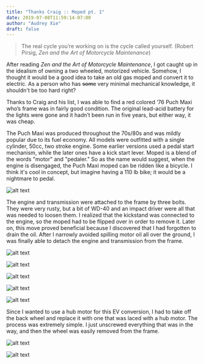 ```yaml
---
title: "Thanks Craig :: Moped pt. 1"
date: 2019-07-08T11:59:14-07:00
author: "Audrey Xie"
draft: false
---
```

> The real cycle you’re working on is the cycle called yourself. (Robert Pirsig, *Zen and the Art of Motorcycle Maintenance*)

<!--more-->

After reading *Zen and the Art of Motorcycle Maintenance*, I got caught up in the idealism of owning a two wheeled, motorized vehicle. Somehow, I thought it would be a good idea to take an old gas moped and convert it to electric. As a person who has ~~some~~ very minimal mechanical knowledge, it shouldn't be too hard right? 

Thanks to Craig and his list, I was able to find a red colored ‘76 Puch Maxi who’s frame was in fairly good condition. The original lead-acid battery for the lights were gone and it hadn’t been run in five years, but either way, it was cheap. 

The Puch Maxi was produced throughout the 70s/80s and was mildly popular due to its fuel economy. All models were outfitted with a single cylinder, 50cc, two stroke engine. Some earlier versions used a pedal start mechanism, while the later ones have a kick start lever. Moped is a blend of the words "motor" and "pedaler." So as the name would suggest, when the engine is disengaged, the Puch Maxi moped can be ridden like a bicycle. I think it's cool in concept, but imagine having a 110 lb bike; it would be a nightmare to pedal.

![alt text](/images/moped/IMG_3384.JPG)

The engine and transmission were attached to the frame by three bolts. They were very rusty, but a bit of WD-40 and an impact driver were all that was needed to loosen them. I realized that the kickstand was connected to the engine, so the moped had to be flipped over in order to remove it. Later on, this move proved beneficial because I discovered that I had forgotten to drain the oil. After I narrowly avoided spilling motor oil all over the ground, I was finally able to detach the engine and transmission from the frame.

![alt text](/images/moped/IMG_3388.JPG)

![alt text](/images/moped/IMG_3395.JPG)

![alt text](/images/moped/IMG_3398.JPG)

![alt text](/images/moped/IMG_3400.JPG)

![alt text](/images/moped/IMG_3413.JPG)

Since I wanted to use a hub motor for this EV conversion, I had to take off the back wheel and replace it with one that was laced with a hub motor. The process was extremely simple. I just unscrewed everything that was in the way, and then the wheel was easily removed from the frame.

![alt text](/images/moped/IMG_3401.JPG)

![alt text](/images/moped/IMG_3402.JPG)